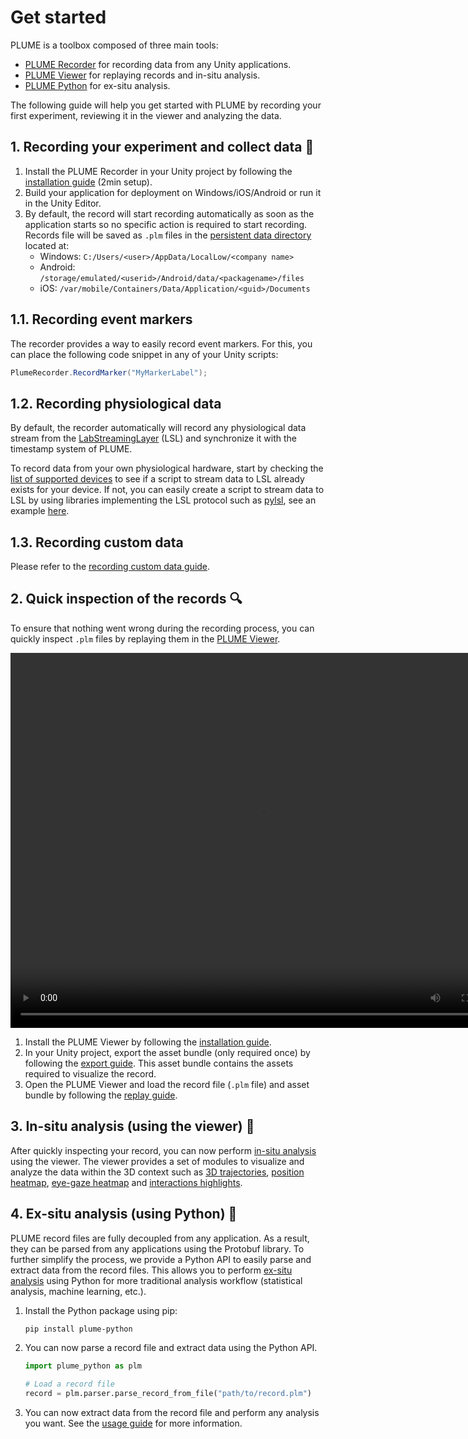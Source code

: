 # Get started

PLUME is a toolbox composed of three main tools:

- [PLUME Recorder](./recorder/index.md) for recording data from any Unity applications.
- [PLUME Viewer](./viewer/index.md) for replaying records and in-situ analysis.
- [PLUME Python](./python/index.md) for ex-situ analysis.

The following guide will help you get started with PLUME by recording your first experiment, reviewing it in the viewer and analyzing the data.

## 1. Recording your experiment and collect data 🧪

1. Install the PLUME Recorder in your Unity project by following the [installation guide](./recorder/installation.md) (2min setup).
2. Build your application for deployment on Windows/iOS/Android or run it in the Unity Editor.
3. By default, the record will start recording automatically as soon as the application starts so no specific action is required to start recording. Records file will be saved as `.plm` files in the [persistent data directory](https://docs.unity3d.com/ScriptReference/Application-persistentDataPath.html) located at:
      * Windows: `C:/Users/<user>/AppData/LocalLow/<company name>`
      * Android: `/storage/emulated/<userid>/Android/data/<packagename>/files`
      * iOS: `/var/mobile/Containers/Data/Application/<guid>/Documents`

## 1.1. Recording event markers

The recorder provides a way to easily record event markers. For this, you can place the following code snippet in any of your Unity scripts:

```csharp
PlumeRecorder.RecordMarker("MyMarkerLabel");
```

## 1.2. Recording physiological data

By default, the recorder automatically will record any physiological data stream from the [LabStreamingLayer](https://labstreaminglayer.org/#/) (LSL) and synchronize it with the timestamp system of PLUME.

To record data from your own physiological hardware, start by checking the [list of supported devices](https://labstreaminglayer.readthedocs.io/info/supported_devices.html) to see if a script to stream data to LSL already exists for your device. If not, you can easily create a script to stream data to LSL by using libraries implementing the LSL protocol such as [pylsl](https://pypi.org/project/pylsl/), see an example [here](https://github.com/labstreaminglayer/pylsl/blob/cbddf03f3e6b644762b016d66d9347b4a3169865/pylsl/examples/SendData.py).

## 1.3. Recording custom data

Please refer to the [recording custom data guide](./recorder/advanced/recording-custom-data.md).

## 2. Quick inspection of the records 🔍

To ensure that nothing went wrong during the recording process, you can quickly inspect `.plm` files by replaying them in the [PLUME Viewer](./viewer/index.md).

<video width="800" height="600" controls autoplay loop>
    <source src="../viewer/videos/replay.mp4" type="video/mp4">
    Your browser does not support the video tag.
</video>

1. Install the PLUME Viewer by following the [installation guide](./viewer/installation.md).
2. In your Unity project, export the asset bundle (only required once) by following the [export guide](./recorder/advanced/asset-bundle.md#exporting-an-asset-bundle). This asset bundle contains the assets required to visualize the record.
3. Open the PLUME Viewer and load the record file (`.plm` file) and asset bundle by following the [replay guide](./viewer/replay.md). 

## 3. In-situ analysis (using the viewer) 🔬

After quickly inspecting your record, you can now perform [in-situ analysis](./viewer/in-situ-analysis/index.md) using the viewer. The viewer provides a set of modules to visualize and analyze the data within the 3D context such as [3D trajectories](./viewer/in-situ-analysis/trajectories.md), [position heatmap](./viewer/in-situ-analysis/position-heatmap.md), [eye-gaze heatmap](./viewer/in-situ-analysis/eye-gaze-heatmap.md) and [interactions highlights](./viewer/in-situ-analysis/interactions-highlights.md).

## 4. Ex-situ analysis (using Python) 🔬

PLUME record files are fully decoupled from any application. As a result, they can be parsed from any applications using the Protobuf library. To further simplify the process, we provide a Python API to easily parse and extract data from the record files. This allows you to perform [ex-situ analysis](./python/ex-situ-analysis/index.md) using Python for more traditional analysis workflow (statistical analysis, machine learning, etc.).

1. Install the Python package using pip:
    ```bash
    pip install plume-python
    ```
2. You can now parse a record file and extract data using the Python API. 
    ```python
    import plume_python as plm

    # Load a record file
    record = plm.parser.parse_record_from_file("path/to/record.plm")
    ```
3. You can now extract data from the record file and perform any analysis you want. See the [usage guide](./python/usage.md) for more information.
